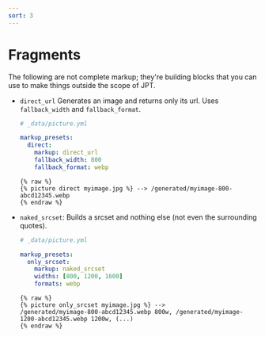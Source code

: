```yaml
---
sort: 3
---
```


# Fragments

The following are not complete markup; they're building blocks that you can use
to make things outside the scope of JPT.

- `direct_url` Generates an image and returns only its url. Uses
  `fallback_width` and `fallback_format`.

  ```yml
  # _data/picture.yml

  markup_presets:
    direct:
      markup: direct_url
      fallback_width: 800
      fallback_format: webp
  ```

  ```
  {% raw %}
  {% picture direct myimage.jpg %} --> /generated/myimage-800-abcd12345.webp
  {% endraw %}
  ```

- `naked_srcset`: Builds a srcset and nothing else (not even the surrounding quotes).

  ```yml
  # _data/picture.yml

  markup_presets:
    only_srcset:
      markup: naked_srcset
      widths: [800, 1200, 1600]
      formats: webp
  ```

  ```
  {% raw %}
  {% picture only_srcset myimage.jpg %} --> 
  /generated/myimage-800-abcd12345.webp 800w, /generated/myimage-1200-abcd12345.webp 1200w, (...)
  {% endraw %}
  ```
